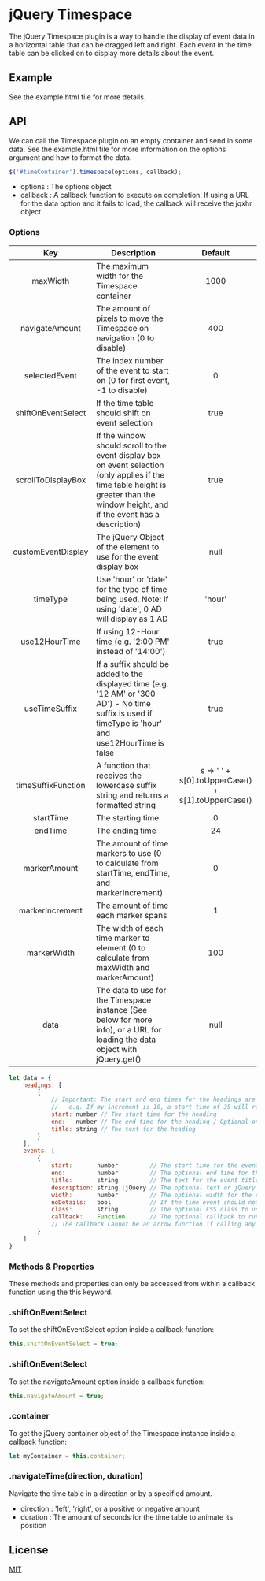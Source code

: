 # jQuery Timespace

The jQuery Timespace plugin is a way to handle the display of event data in a horizontal table that can be dragged left and right. Each event in the time table can be clicked on to display more details about the event.

## Example

See the example.html file for more details.

## API

We can call the Timespace plugin on an empty container and send in some data. See the example.html file for more information on the options argument and how to format the data.

```js
$('#timeContainer').timespace(options, callback);
```
 - options : The options object
 - callback : A callback function to execute on completion. If using a URL for the data option and it fails to load, the callback will receive the jqxhr object.

### Options

| Key | Description | Default |
| :---: | --- | :---: |
| maxWidth | The maximum width for the Timespace container | 1000 |
| navigateAmount | The amount of pixels to move the Timespace on navigation (0 to disable) | 400 |
| selectedEvent | The index number of the event to start on (0 for first event, -1 to disable) | 0 |
| shiftOnEventSelect | If the time table should shift on event selection | true |
| scrollToDisplayBox | If the window should scroll to the event display box on event selection (only applies if the time table height is greater than the window height, and if the event has a description) | true |
| customEventDisplay | The jQuery Object of the element to use for the event display box | null |
| timeType | Use 'hour' or 'date' for the type of time being used. Note: If using 'date', 0 AD will display as 1 AD | 'hour' |
| use12HourTime | If using 12-Hour time (e.g. '2:00 PM' instead of '14:00') | true |
| useTimeSuffix | If a suffix should be added to the displayed time (e.g. '12 AM' or '300 AD') - No time suffix is used if timeType is 'hour' and use12HourTime is false | true |
| timeSuffixFunction | A function that receives the lowercase suffix string and returns a formatted string | s => ' ' + s[0].toUpperCase() + s[1].toUpperCase() |
| startTime | The starting time | 0 |
| endTime | The ending time | 24 |
| markerAmount | The amount of time markers to use (0 to calculate from startTime, endTime, and markerIncrement) | 0 |
| markerIncrement | The amount of time each marker spans | 1 |
| markerWidth | The width of each time marker td element (0 to calculate from maxWidth and markerAmount) | 100 |
| data | The data to use for the Timespace instance (See below for more info), or a URL for loading the data object with jQuery.get() | null |

```js
let data = {
	headings: [
		{
			// Important: The start and end times for the headings are rounded to the increment
			//   e.g. If my increment is 10, a start time of 35 will round to 40, and 34 will round to 30.
			start: number // The start time for the heading
			end:   number // The end time for the heading / Optional only for the last heading
			title: string // The text for the heading
		}
	],
	events: [
		{
			start:       number         // The start time for the event
			end:         number         // The optional end time for the event
			title:       string         // The text for the event title
			description: string||jQuery // The optional text or jQuery Object for the event description
			width:       number         // The optional width for the event box
			noDetails:   bool           // If the time event should not have a display (If noDetails and a description exists, it will be used for the event's title attribute)
			class:       string         // The optional CSS class to use for the event's <p> element
			callback:    Function       // The optional callback to run on event selection.
			// The callback Cannot be an arrow function if calling any API methods within the callback
		}
	]
}
```

### Methods & Properties

These methods and properties can only be accessed from within a callback function using the this keyword.

### .shiftOnEventSelect

To set the shiftOnEventSelect option inside a callback function:
```js
this.shiftOnEventSelect = true;
```

### .shiftOnEventSelect

To set the navigateAmount option inside a callback function:
```js
this.navigateAmount = true;
```

### .container

To get the jQuery container object of the Timespace instance inside a callback function:
```js
let myContainer = this.container;
```

### .navigateTime(direction, duration)

Navigate the time table in a direction or by a specified amount.
 - direction : 'left', 'right', or a positive or negative amount
 - duration : The amount of seconds for the time table to animate its position

## License

[MIT](https://github.com/AdventCoding/Timespace/blob/master/LICENSE)
